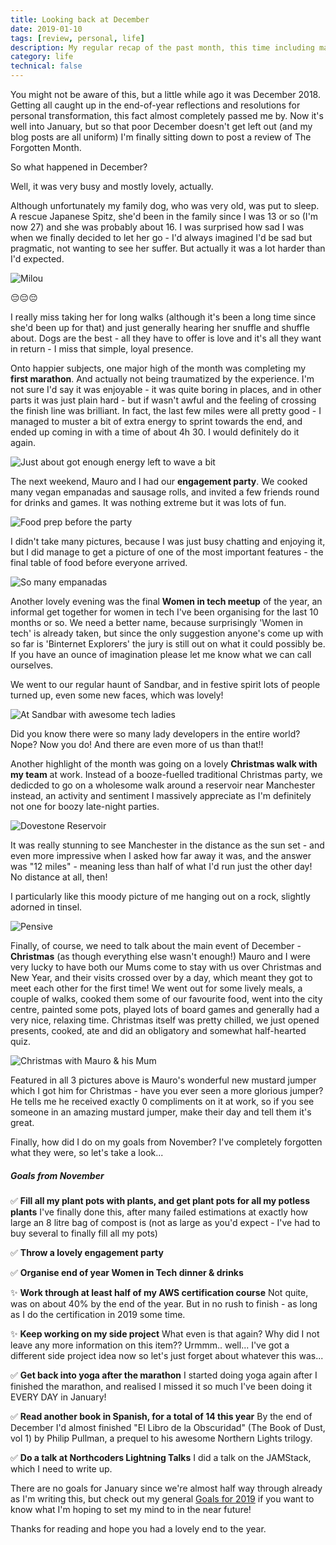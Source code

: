 ```yaml
---
title: Looking back at December
date: 2019-01-10
tags: [review, personal, life]
description: My regular recap of the past month, this time including marathon running, tech ladies, engagement parties and a deceased dog :(
category: life
technical: false
---
```


You might not be aware of this, but a little while ago it was December 2018. Getting all caught up in the end-of-year reflections and resolutions for personal transformation, this fact almost completely passed me by. Now it's well into January, but so that poor December doesn't get left out (and my blog posts are all uniform) I'm finally sitting down to post a review of The Forgotten Month.

So what happened in December?

Well, it was very busy and mostly lovely, actually.

Although unfortunately my family dog, who was very old, was put to sleep. A rescue Japanese Spitz, she'd been in the family since I was 13 or so (I'm now 27) and she was probably about 16. I was surprised how sad I was when we finally decided to let her go - I'd always imagined I'd be sad but pragmatic, not wanting to see her suffer. But actually it was a lot harder than I'd expected.

![Milou](./img/dog.jpg)

😔😔😔

I really miss taking her for long walks (although it's been a long time since she'd been up for that) and just generally hearing her snuffle and shuffle about. Dogs are the best - all they have to offer is love and it's all they want in return - I miss that simple, loyal presence.

Onto happier subjects, one major high of the month was completing my **first marathon**. And actually not being traumatized by the experience. I'm not sure I'd say it was enjoyable - it was quite boring in places, and in other parts it was just plain hard - but if wasn't awful and the feeling of crossing the finish line was brilliant. In fact, the last few miles were all pretty good - I managed to muster a bit of extra energy to sprint towards the end, and ended up coming in with a time of about 4h 30. I would definitely do it again.

![Just about got enough energy left to wave a bit](./img/marathon.png)

The next weekend, Mauro and I had our **engagement party**. We cooked many vegan empanadas and sausage rolls, and invited a few friends round for drinks and games. It was nothing extreme but it was lots of fun.

![Food prep before the party](img/cooking.png)

I didn't take many pictures, because I was just busy chatting and enjoying it, but I did manage to get a picture of one of the most important features - the final table of food before everyone arrived.

![So many empanadas](img/food.png)

Another lovely evening was the final **Women in tech meetup** of the year, an informal get together for women in tech I've been organising for the last 10 months or so. We need a better name, because surprisingly 'Women in tech' is already taken, but since the only suggestion anyone's come up with so far is 'Binternet Explorers' the jury is still out on what it could possibly be. If you have an ounce of imagination please let me know what we can call ourselves.

We went to our regular haunt of Sandbar, and in festive spirit lots of people turned up, even some new faces, which was lovely!

![At Sandbar with awesome tech ladies](img/meetup.png)

Did you know there were so many lady developers in the entire world? Nope? Now you do! And there are even more of us than that!!

Another highlight of the month was going on a lovely **Christmas walk with my team** at work. Instead of a booze-fuelled traditional Christmas party, we dedicded to go on a wholesome walk around a reservoir near Manchester instead, an activity and sentiment I massively appreciate as I'm definitely not one for boozy late-night parties.

![Dovestone Reservoir](img/walk.jpg)

It was really stunning to see Manchester in the distance as the sun set - and even more impressive when I asked how far away it was, and the answer was "12 miles" - meaning less than half of what I'd run just the other day! No distance at all, then!

I particularly like this moody picture of me hanging out on a rock, slightly adorned in tinsel.

![Pensive](img/rock.jpg)

Finally, of course, we need to talk about the main event of December - **Christmas** (as though everything else wasn't enough!) Mauro and I were very lucky to have both our Mums come to stay with us over Christmas and New Year, and their visits crossed over by a day, which meant they got to meet each other for the first time! We went out for some lively meals, a couple of walks, cooked them some of our favourite food, went into the city centre, painted some pots, played lots of board games and generally had a very nice, relaxing time. Christmas itself was pretty chilled, we just opened presents, cooked, ate and did an obligatory and somewhat half-hearted quiz.

![Christmas with Mauro & his Mum](img/christmas.jpg)

Featured in all 3 pictures above is Mauro's wonderful new mustard jumper which I got him for Christmas - have you ever seen a more glorious jumper? He tells me he received exactly 0 compliments on it at work, so if you see someone in an amazing mustard jumper, make their day and tell them it's great.

Finally, how did I do on my goals from November? I've completely forgotten what they were, so let's take a look...

##### Goals from November

✅ **Fill all my plant pots with plants, and get plant pots for all my potless plants** I've finally done this, after many failed estimations at exactly how large an 8 litre bag of compost is (not as large as you'd expect - I've had to buy several to finally fill all my pots)

✅ **Throw a lovely engagement party**

✅ **Organise end of year Women in Tech dinner & drinks**

✨ **Work through at least half of my AWS certification course** Not quite, was on about 40% by the end of the year. But in no rush to finish - as long as I do the certification in 2019 some time.

✨ **Keep working on my side project** What even is that again? Why did I not leave any more information on this item?? Urmmm.. well... I've got a different side project idea now so let's just forget about whatever this was...

✅ **Get back into yoga after the marathon** I started doing yoga again after I finished the marathon, and realised I missed it so much I've been doing it EVERY DAY in January!

✅ **Read another book in Spanish, for a total of 14 this year** By the end of December I'd almost finished "El Libro de la Obscuridad" (The Book of Dust, vol 1) by Philip Pullman, a prequel to his awesome Northern Lights trilogy.

✅ **Do a talk at Northcoders Lightning Talks** I did a talk on the JAMStack, which I need to write up.

There are no goals for January since we're almost half way through already as I'm writing this, but check out my general [Goals for 2019](/blog/2018/goals-for-2019/) if you want to know what I'm hoping to set my mind to in the near future!

Thanks for reading and hope you had a lovely end to the year.
